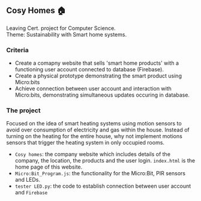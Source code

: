 ## Cosy Homes 🏠
Leaving Cert. project for Computer Science. <br/>
Theme: Sustainability with Smart home systems. <br/>

### Criteria 
- Create a comapny website that sells 'smart home products' with a functioning user account connected to database (Firebase). 
- Create a physical prototype demonstrating the smart product using Micro:bits
- Achieve connection between user account and interaction with Micro:bits, demonstrating simultaneous updates occuring in database.

### The project
Focused on the idea of smart heating systems using motion sensors to avoid over consumption of electricity and gas within the house. Instead of turning on the heating for the entire house, why not implement motions sensors that trigger the heating system in only occupied rooms.  

- `Cosy homes`: the company website which includes details of the company, the location, the products and the user login. `index.html` is the home page of this website. 
- `Micro:Bit_Program.js`: the functionality for the Micro:Bit, PIR sensors and LEDs.
- `tester LED.py`: the code to establish connection between user account and `Firebase`








